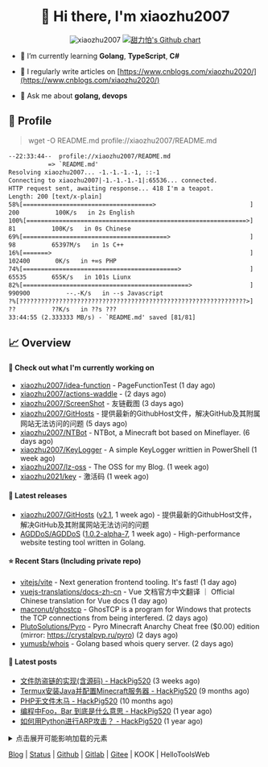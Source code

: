 <h1 align="center"> 👋 Hi there, I'm xiaozhu2007</h1>
<p align="center">
  <img src="https://gpvc.arturio.dev/xiaozhu2007" alt="xiaozhu2007" />
  <a href="https://github.com/xiaozhu2007">
    <img src="https://ghchart.rshah.org/xiaozhu2007" alt="甜力怕's Github chart" />
  </a>
</p>

- 🌱 I’m currently learning **Golang**, **TypeScript**, **C#**

- 📝 I regularly write articles on [https://www.cnblogs.com/xiaozhu2020/](https://www.cnblogs.com/xiaozhu2020/)

- 💬 Ask me about **golang, devops**

## 📄 Profile

> wget -O README.md profile://xiaozhu2007/README.md
```
--22:33:44--  profile://xiaozhu2007/README.md
           => `README.md'
Resolving xiaozhu2007... -1.-1.-1.-1, ::-1
Connecting to xiaozhu2007|-1.-1.-1.-1|:65536... connected.
HTTP request sent, awaiting response... 418 I'm a teapot.
Length: 200 [text/x-plain]
58%[====================================>                          ] 200          100K/s   in 2s English
100%[=============================================================>] 81          100K/s   in 0s Chinese
69%[========================================>                      ] 98          65397M/s   in 1s C++
16%[=======>                                                       ] 102400       0K/s   in +∞s PHP
74%[===========================================>                   ] 65535       655K/s   in 101s Liunx
82%[==============================================>                ] 990900          --.-K/s   in --s Javascript
?%[???????????????????????????????????????????????????????????????>] ??          ??K/s   in ??s ???
33:44:55 (2.333333 MB/s) - `README.md' saved [81/81]
```

## 📈 Overview

#### 👷 Check out what I'm currently working on

- [xiaozhu2007/idea-function](https://github.com/xiaozhu2007/idea-function) - PageFunctionTest (1 day ago)
- [xiaozhu2007/actions-waddle](https://github.com/xiaozhu2007/actions-waddle) -  (2 days ago)
- [xiaozhu2007/ScreenShot](https://github.com/xiaozhu2007/ScreenShot) - 友链截图 (3 days ago)
- [xiaozhu2007/GitHosts](https://github.com/xiaozhu2007/GitHosts) - 提供最新的GithubHost文件，解决GitHub及其附属网站无法访问的问题 (5 days ago)
- [xiaozhu2007/NTBot](https://github.com/xiaozhu2007/NTBot) - NTBot, a Minecraft bot based on Mineflayer. (6 days ago)
- [xiaozhu2007/KeyLogger](https://github.com/xiaozhu2007/KeyLogger) - A simple KeyLogger writtien in PowerShell (1 week ago)
- [xiaozhu2007/lz-oss](https://github.com/xiaozhu2007/lz-oss) - The OSS for my Blog. (1 week ago)
- [xiaozhu2021/key](https://github.com/xiaozhu2021/key) - 激活码 (1 week ago)

#### 🔭 Latest releases

- [xiaozhu2007/GitHosts](https://github.com/xiaozhu2007/GitHosts) ([v2.1](https://github.com/xiaozhu2007/GitHosts/releases/tag/v2.1), 1 week ago) - 提供最新的GithubHost文件，解决GitHub及其附属网站无法访问的问题
- [AGDDoS/AGDDoS](https://github.com/AGDDoS/AGDDoS) ([1.0.2-alpha-7](https://github.com/AGDDoS/AGDDoS/releases/tag/1.0.2-alpha-7), 1 week ago) - High-performance website testing tool written in Golang.

#### ⭐ Recent Stars (Including **private** repo)

- [vitejs/vite](https://github.com/vitejs/vite) - Next generation frontend tooling. It&#39;s fast! (1 day ago)
- [vuejs-translations/docs-zh-cn](https://github.com/vuejs-translations/docs-zh-cn) - Vue 文档官方中文翻译 ｜ Official Chinese translation for Vue docs (1 day ago)
- [macronut/ghostcp](https://github.com/macronut/ghostcp) - GhosTCP is a program for Windows that protects the TCP connections from being interfered. (2 days ago)
- [PlutoSolutions/Pyro](https://github.com/PlutoSolutions/Pyro) - Pyro Minecraft Anarchy Cheat free ($0.00) edition (mirror: https://crystalpvp.ru/pyro) (2 days ago)
- [yumusb/whois](https://github.com/yumusb/whois) - Golang based whois query server. (2 days ago)

#### 📰 Latest posts
- [文件防盗链的实现(含源码) - HackPig520](https://www.cnblogs.com/xiaozhu2020/p/16368726.html) (3 weeks ago)
- [Termux安装Java并配置Minecraft服务器 - HackPig520](https://www.cnblogs.com/xiaozhu2020/p/termux-java-and-minecraft_server.html) (9 months ago)
- [PHP无文件木马 - HackPig520](https://www.cnblogs.com/xiaozhu2020/p/php-nofile_webshell-1.html) (10 months ago)
- [编程中Foo，Bar 到底是什么意思 - HackPig520](https://www.cnblogs.com/xiaozhu2020/p/what-is-foobar.html) (1 year ago)
- [如何用Python进行ARP攻击？ - HackPig520](https://www.cnblogs.com/xiaozhu2020/p/python-arp.html) (1 year ago)


<details>
  <summary>点击展开可能影响加载的元素</summary>

[![甜力怕's GitHub stats](https://github-readme-stats.vercel.app/api?username=xiaozhu2007&repo=hexo&locale=cn&count_private=true)](https://xiaozhu2007.github.io/)
[![Top Langs](https://github-readme-stats.vercel.app/api/top-langs/?username=xiaozhu2007)](https://github.com/xiaozhu2007)

#### 📫 Find me here
[![](https://img.shields.io/badge/-Blog-4fc08d?style=flat-square&logo=vue.js&logoColor=white)](https://www.cnblogs.com/xiaozhu2020/)
[![](https://img.shields.io/badge/-Email-D14836?style=flat-square&logo=gmail&logoColor=white)](mailto:lz19986912007@163.com)
[![](https://img.shields.io/badge/QQ-faaf08?style=flat-square&logo=tencent-qq&logoColor=000000)](http://wpa.qq.com/msgrd?v=3&uin=3356136957&site=qq&menu=yes)
![](https://img.shields.io/badge/HackPig520-C160?style=flat-square&logo=wechat&logoColor=white)

#### 🛠 Platform & Tools
[![](https://img.shields.io/badge/Windows-10-2376bc?style=flat-square&logo=windows&logoColor=ffffff)](https://www.microsoft.com/windows/get-windows-10) [![](https://img.shields.io/badge/IDE-Visual%20Studio%20Code-blue?style=flat-square&logo=visual-studio-code&logoColor=ffffff)](https://code.visualstudio.com/)
[![](https://img.shields.io/badge/-HTML5-E34F26?style=flat-square&logo=html5&logoColor=white)](https://html.spec.whatwg.org/)
[![](https://img.shields.io/badge/-JavaScript-f7e018?style=flat-square&logo=javascript&logoColor=white)](https://www.ecma-international.org/)
[![](https://img.shields.io/badge/-TypeScript-3178c6?style=flat-square&logo=typescript&logoColor=white)](https://www.typescriptlang.org/)
[![](https://img.shields.io/badge/-Git-f05032?style=flat-square&logo=git&logoColor=white)](https://git-scm.com/)
[![](https://img.shields.io/badge/-Vue.js-4fc08d?style=flat-square&logo=vue.js&logoColor=ffffff)](https://vuejs.org/)
[![](https://img.shields.io/badge/-Node.js-43853d?style=flat-square&logo=node.js&logoColor=ffffff)](https://nodejs.org/)
[![](https://img.shields.io/badge/-Nuxt.js-00C58E?style=flat-square&logo=nuxt.js&logoColor=white)](https://nuxtjs.org/)

#### :heart: **Github Metrics**
<img src="/github-metrics.svg" alt="Metrics" width="100%">

#### :star: Pinned Repo(s)

[![Pinned_GitHosts](https://github-readme-stats.vercel.app/api/pin/?username=xiaozhu2007&repo=GitHosts&show_owner=true)](https://github.com/xiaozhu2007/GitHosts)
[![Pinned_X-Status](https://github-readme-stats.vercel.app/api/pin/?username=xiaozhu2007&repo=X-Status&show_owner=true)](https://github.com/xiaozhu2007/X-Status)
[![javascript-tennis](https://github-readme-stats.vercel.app/api/pin/?username=xiaozhu2021&repo=javascript-tetris&show_owner=true)](https://github.com/xiaozhu2021/javascript-tetris)
[![javascript-pong](https://github-readme-stats.vercel.app/api/pin/?username=xiaozhu2021&repo=javascript-pong&show_owner=true)](https://github.com/xiaozhu2021/javascript-pong)

</details>

[Blog](https://xiaozhu2007.github.io) | [Status](https://hellotools.statuspage.io/) | [Github](https://github.com/xiaozhu2007) | [Gitlab](https://gitlab.com/xiaozhu2007) | [Gitee](https://gitee.com/xiaozhu2007) | KOOK | HelloToolsWeb
